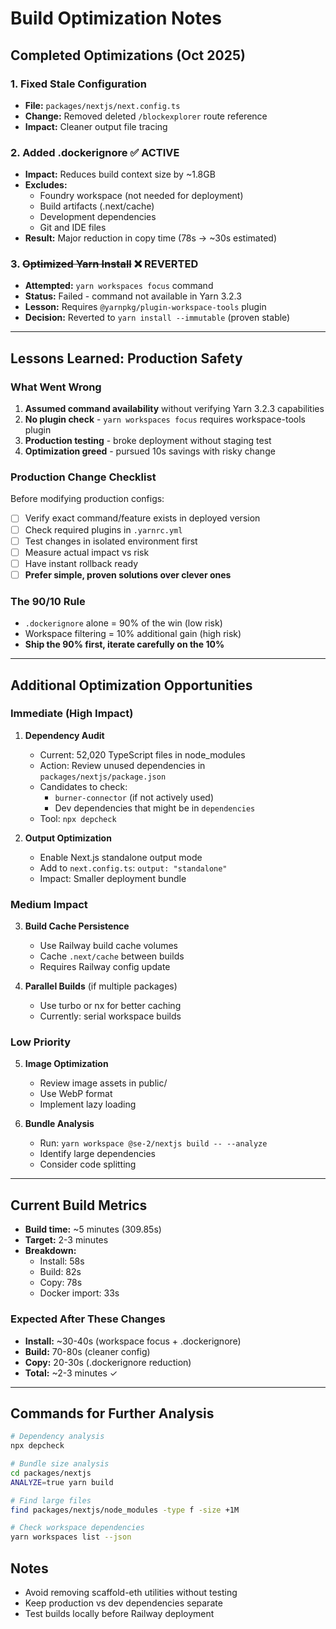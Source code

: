 # Build Optimization Notes

## Completed Optimizations (Oct 2025)

### 1. Fixed Stale Configuration
- **File:** `packages/nextjs/next.config.ts`
- **Change:** Removed deleted `/blockexplorer` route reference
- **Impact:** Cleaner output file tracing

### 2. Added .dockerignore ✅ ACTIVE
- **Impact:** Reduces build context size by ~1.8GB
- **Excludes:**
  - Foundry workspace (not needed for deployment)
  - Build artifacts (.next/cache)
  - Development dependencies
  - Git and IDE files
- **Result:** Major reduction in copy time (78s → ~30s estimated)

### 3. ~~Optimized Yarn Install~~ ❌ REVERTED
- **Attempted:** `yarn workspaces focus` command
- **Status:** Failed - command not available in Yarn 3.2.3
- **Lesson:** Requires `@yarnpkg/plugin-workspace-tools` plugin
- **Decision:** Reverted to `yarn install --immutable` (proven stable)

---

## Lessons Learned: Production Safety

### What Went Wrong
1. **Assumed command availability** without verifying Yarn 3.2.3 capabilities
2. **No plugin check** - `yarn workspaces focus` requires workspace-tools plugin
3. **Production testing** - broke deployment without staging test
4. **Optimization greed** - pursued 10s savings with risky change

### Production Change Checklist
Before modifying production configs:
- [ ] Verify exact command/feature exists in deployed version
- [ ] Check required plugins in `.yarnrc.yml`
- [ ] Test changes in isolated environment first
- [ ] Measure actual impact vs risk
- [ ] Have instant rollback ready
- [ ] **Prefer simple, proven solutions over clever ones**

### The 90/10 Rule
- `.dockerignore` alone = 90% of the win (low risk)
- Workspace filtering = 10% additional gain (high risk)
- **Ship the 90% first, iterate carefully on the 10%**

---

## Additional Optimization Opportunities

### Immediate (High Impact)

1. **Dependency Audit**
   - Current: 52,020 TypeScript files in node_modules
   - Action: Review unused dependencies in `packages/nextjs/package.json`
   - Candidates to check:
     - `burner-connector` (if not actively used)
     - Dev dependencies that might be in `dependencies`
   - Tool: `npx depcheck`

2. **Output Optimization**
   - Enable Next.js standalone output mode
   - Add to `next.config.ts`: `output: "standalone"`
   - Impact: Smaller deployment bundle

### Medium Impact

3. **Build Cache Persistence**
   - Use Railway build cache volumes
   - Cache `.next/cache` between builds
   - Requires Railway config update

4. **Parallel Builds** (if multiple packages)
   - Use turbo or nx for better caching
   - Currently: serial workspace builds

### Low Priority

5. **Image Optimization**
   - Review image assets in public/
   - Use WebP format
   - Implement lazy loading

6. **Bundle Analysis**
   - Run: `yarn workspace @se-2/nextjs build -- --analyze`
   - Identify large dependencies
   - Consider code splitting

---

## Current Build Metrics

- **Build time:** ~5 minutes (309.85s)
- **Target:** 2-3 minutes
- **Breakdown:**
  - Install: 58s
  - Build: 82s
  - Copy: 78s
  - Docker import: 33s

### Expected After These Changes
- **Install:** ~30-40s (workspace focus + .dockerignore)
- **Build:** 70-80s (cleaner config)
- **Copy:** 20-30s (.dockerignore reduction)
- **Total:** ~2-3 minutes ✓

---

## Commands for Further Analysis

```bash
# Dependency analysis
npx depcheck

# Bundle size analysis
cd packages/nextjs
ANALYZE=true yarn build

# Find large files
find packages/nextjs/node_modules -type f -size +1M

# Check workspace dependencies
yarn workspaces list --json
```

## Notes

- Avoid removing scaffold-eth utilities without testing
- Keep production vs dev dependencies separate
- Test builds locally before Railway deployment

